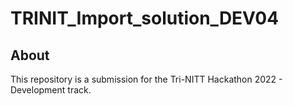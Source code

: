 # TRINIT_Import_solution_DEV04

## About
This repository is a submission for the Tri-NITT Hackathon 2022 - Development track.